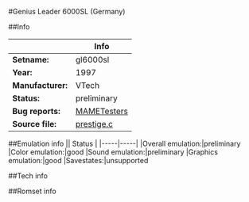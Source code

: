 #Genius Leader 6000SL (Germany)

##Info

||Info|
|-----|-----|
|**Setname:**|gl6000sl
|**Year:**|1997
|**Manufacturer:**|VTech
|**Status:**|preliminary
|**Bug reports:**|[MAMETesters](http://mametesters.org/view_all_set.php?type=1&temporary=y&search=prestige.c)
|**Source file:**|[prestige.c](https://github.com/mamedev/mame/blob/master/src/mess/drivers/prestige.c)

##Emulation info
|| Status |
|-----|-----|
|Overall emulation:|preliminary
|Color emulation:|good
|Sound emulation:|preliminary
|Graphics emulation:|good
|Savestates:|unsupported

##Tech info

##Romset info

<!--- START OF EDITED COMMENT DO NOT TOUCH TEXT ABOVE-->

